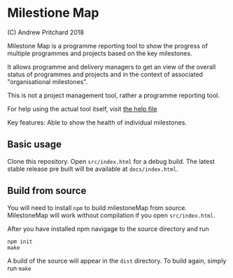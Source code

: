 # Milestione Map

(C) Andrew Pritchard 2018

Milestone Map is a programme reporting tool to show the progress of multiple programmes and projects based on the key milestones.

It allows programme and delivery managers to get an view of the overall status of programmes and projects and in the context of associated "organisational milestones".

This is not a project management tool, rather a programme reporting tool.

For help using the actual tool itself, visit [the help file](docs/instructions.md)

Key features: Able to show the health of individual milestones.

## Basic usage

Clone this repository. Open `src/index.html` for a debug build. The latest stable release pre built will be available at `docs/index.html`. 

## Build from source

You will need to install `npm` to build milestoneMap from source. MilestoneMap will work without compilation if you open `src/index.html`.

After you have installed npm navigage to the source directory and run

```
npm init
make
```

A build of the source will appear in the `dist` directory. To build again, simply run `make`
